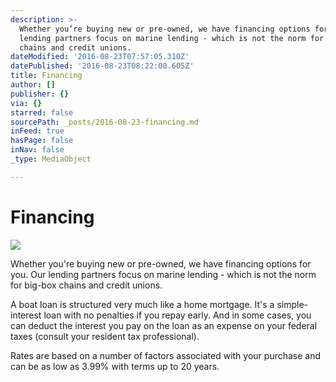 ```yaml
---
description: >-
  Whether you’re buying new or pre-owned, we have financing options for you. Our
  lending partners focus on marine lending - which is not the norm for big-box
  chains and credit unions. 
dateModified: '2016-08-23T07:57:05.310Z'
datePublished: '2016-08-23T08:22:00.605Z'
title: Financing
author: []
publisher: {}
via: {}
starred: false
sourcePath: _posts/2016-08-23-financing.md
inFeed: true
hasPage: false
inNav: false
_type: MediaObject

---
```

# Financing
![](https://the-grid-user-content.s3-us-west-2.amazonaws.com/6f913124-d763-4da9-b2fe-6a1dd5da08f4.jfif)

Whether you're buying new or pre-owned, we have financing options for you. Our lending partners focus on marine lending - which is not the norm for big-box chains and credit unions. 

A boat loan is structured very much like a home mortgage. It's a simple-interest loan with no penalties if you repay early. And in some cases, you can deduct the interest you pay on the loan as an expense on your federal taxes (consult your resident tax professional). 

Rates are based on a number of factors associated with your purchase and can be as low as 3.99% with terms up to 20 years.